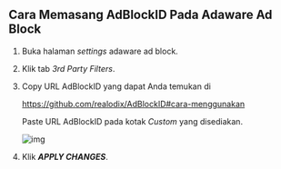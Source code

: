 ## Cara Memasang AdBlockID Pada Adaware Ad Block

1. Buka halaman *settings* adaware ad block.
2. Klik tab *3rd Party Filters*.
3. Copy URL AdBlockID yang dapat Anda temukan di

   https://github.com/realodix/AdBlockID#cara-menggunakan

   Paste URL AdBlockID pada kotak *Custom* yang disediakan.

   ![img](https://i.imgur.com/QWl2gug.jpg)

5. Klik ***APPLY CHANGES***.
